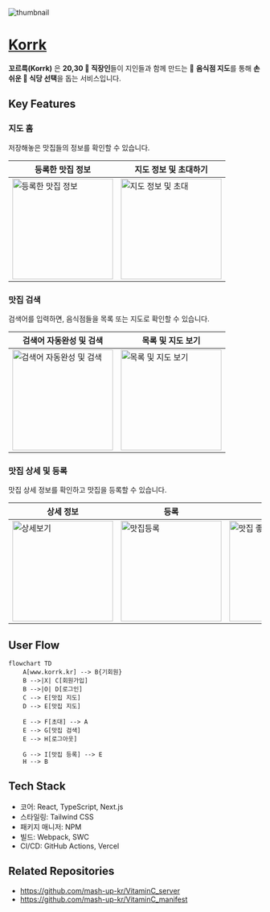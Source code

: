 ![thumbnail](https://github.com/user-attachments/assets/93f7caf7-64ad-439a-a6f0-dabb9be5ba8d)

# [Korrk](https://www.korrk.kr/)

**꼬르륵(Korrk)** 은 **20,30 💼 직장인**들이 지인들과 함께 만드는 🍔 **음식점 지도**를 통해 **손쉬운 🙌 식당 선택**을 돕는 서비스입니다.

## Key Features

### 지도 홈 

저장해놓은 맛집들의 정보를 확인할 수 있습니다.

| 등록한 맛집 정보 | 지도 정보 및 초대하기 |
|---|---|
| <img src='https://github.com/user-attachments/assets/705f6bc1-2ddf-4fe3-b7d6-d9da6d3fead4' width='200px' alt='등록한 맛집 정보' /> | <img src='https://github.com/user-attachments/assets/6cc08f99-1237-46ab-a197-024b83f3b8dd' width='200px' alt='지도 정보 및 초대' /> |

### 맛집 검색

검색어를 입력하면, 음식점들을 목록 또는 지도로 확인할 수 있습니다.

| 검색어 자동완성 및 검색 | 목록 및 지도 보기 |
|---|---|
| <img src='https://github.com/user-attachments/assets/a7c52da4-f2bf-42f5-831a-bd16d566e07b' width='200px' alt='검색어 자동완성 및 검색' /> | <img src='https://github.com/user-attachments/assets/89d6cb82-81c8-4896-bf2b-ecda1107e795' width='200px' alt='목록 및 지도 보기' /> |

### 맛집 상세 및 등록

맛집 상세 정보를 확인하고 맛집을 등록할 수 있습니다.

| 상세 정보 | 등록 | 좋아요 |
|---|---|---|
| <img src='https://github.com/user-attachments/assets/7cafe7f2-6e80-403e-87b2-4286414a7b3f' width='200px' alt='상세보기' /> | <img src='https://github.com/user-attachments/assets/ba2fa9ca-cb1e-448f-8387-644a8f4d0d13' width='200px' alt='맛집등록' /> | <img src='https://github.com/user-attachments/assets/d0823fa2-86b8-4467-a700-fc7fb9f09d53' width='200px' alt='맛집 좋아요' /> |

## User Flow

```mermaid
flowchart TD
    A[www.korrk.kr] --> B{기회원}
    B -->|X| C[회원가입]
    B -->|O| D[로그인]
    C --> E[맛집 지도]
    D --> E[맛집 지도]

    E --> F[초대] --> A
    E --> G[맛집 검색]
    E --> H[로그아웃]

    G --> I[맛집 등록] --> E
    H --> B
```

## Tech Stack

- 코어: React, TypeScript, Next.js
- 스타일링: Tailwind CSS
- 패키지 매니저: NPM
- 빌드: Webpack, SWC
- CI/CD: GitHub Actions, Vercel

## Related Repositories

- https://github.com/mash-up-kr/VitaminC_server
- https://github.com/mash-up-kr/VitaminC_manifest
